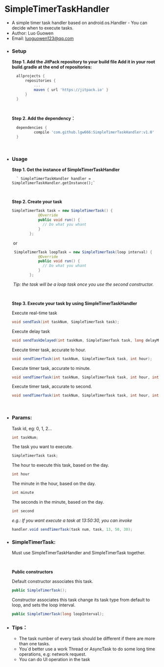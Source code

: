 # SimpleTimerTaskHandler
- A simple timer task handler based on android.os.Handler - You can decide when to execute tasks.
- Author: Luo Guowen 
- Email: <a href="#">luoguowen123@qq.com</a>

* ### Setup

  **Step 1. Add the JitPack repository to your build file Add it in your root build.gradle at the end of repositories:**

  ```groovy
  	allprojects {
  		repositories {
  			...
  			maven { url 'https://jitpack.io' }
  		}
  	}
  ```

  ​

  **Step 2. Add the dependency：**

  ```groovy
  	dependencies {
  	        compile 'com.github.lgw666:SimpleTimerTaskHandler:v1.0'
  	}
  ```

  ​



* ### Usage

     **Step 1. Get the instance of SimpleTimerTaskHandler**

        ` SimpleTimerTaskHandler handler = SimpleTimerTaskHandler.getInstance();`

     ​

     **Step 2. Create your task**

     ```Java
     SimpleTimerTask task = new SimpleTimerTask() {
                 @Override
                 public void run() {
                   // Do what you whant
                 }
             };
     ```

     ​	or

     ```Java
      SimpleTimerTask loopTask = new SimpleTimerTask(loop interval) {
                 @Override
                 public void run() {
                   // Do what you whant
                 }
             };
     ```

     ​	*Tip: the task will be a loop task once you use the second constructor.*

     ​

     **Step 3. Execute your task by using SimpleTimerTaskHandler**

     Execute real-time task

     ```Java
     void sendTask(int taskNum, SimpleTimerTask task); 
     ```

     Execute delay task

     ```java
     void sendTaskDelayed(int taskNum, SimpleTimerTask task, long delayMillis);
     ```

     Execute timer task, accurate to hour.

     ```java
     void sendTimerTask(int taskNum, SimpleTimerTask task, int hour); 
     ```

     Execute timer task, accurate to minute.

     ```java
     void sendTimerTask(int taskNum, SimpleTimerTask task, int hour, int minute); 
     ```

     Execute timer task, accurate to second.
     ```java
     void sendTimerTask(int taskNum, SimpleTimerTask task, int hour, int minute, int second); 
     ```

     ​

* ### Params: 

   Task id, eg: 0, 1, 2...

   ```Java
   int taskNum;
   ```

   The task you want to execute.

   ```java
   SimpleTimerTask task;
   ```

    The hour to execute this task, based on the day.

   ```java
   int hour
   ```
   The minute in the hour, based on the day.

   ```java
   int minute
   ```

   The seconds in the minute, based on the day.

   ```java
   int second
   ```

   *e.g.: If you want execute a task at 13:50:30, you can invoke*

   ```java
   handler.void sendTimerTask(task num, task, 13, 50, 30);
   ```

* ### SimpleTimerTask:

   Must use SimpleTimerTaskHandler and SimpleTimerTask together.

   ​

   **Public constructors**

   Default constructor  associates this task.

   ```Java
   public SimpleTimerTask();
   ```


   Constructor associates this task change its task type from default to loop, and sets the loop interval.

   ```Java
   public SimpleTimerTask(long loopInterval);
   ```

      



* ### Tips：

  - The task number of every task should be different if there are more than one tasks.
  - You`d better use a work Thread or AsyncTask to do some long time operations, e.g: network request.
  - You can do UI operation in the task
